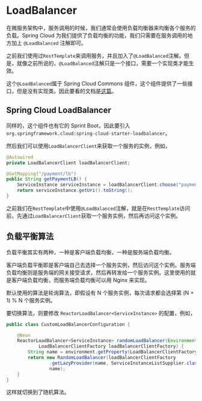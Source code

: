 # LoadBalancer

在微服务架构中，服务调用的时候，我们通常会使用负载均衡器来均衡各个服务的负载。Spring Cloud 为我们提供了负载均衡的功能，我们只需要在服务调用的地方加上 `@LoadBalanced` 注解即可。

之前我们使用过`RestTemplate`来调用服务，并且加入了`@LoadBalanced`注解。但是，就像之前所说的，`@LoadBalanced`注解只是一个接口，需要一个实现类才能生效。

这个`@LoadBalanced`属于 Spring Cloud Commons 组件，这个组件提供了一些接口，但是没有实现类。因此要看的文档是[这篇](https://docs.spring.io/spring-cloud-commons/docs/current/reference/html/#spring-cloud-loadbalancer)。

## Spring Cloud LoadBalancer

同样的，这个组件也有它的 Sprint Boot，因此要引入`org.springframework.cloud:spring-cloud-starter-loadbalancer`。

然后我们可以使用`LoadBalancerClient`来获取一个服务的实例，例如，

```java
@Autowired
private LoadBalancerClient loadBalancerClient;

@GetMapping("/payment/lb")
public String getPaymentLB() {
    ServiceInstance serviceInstance = loadBalancerClient.choose("payment-service");
    return serviceInstance.getUri().toString();
}
```

之前我们在`RestTemplate`中使用`@LoadBalanced`注解，就是在`RestTemplate`访问前，先通过`LoadBalancerClient`获取一个服务实例，然后再访问这个实例。

## 负载平衡算法

负载平衡其实有两种，一种是客户端负载均衡，一种是服务端负载均衡。

客户端负载平衡即是客户端自己去选择一个服务实例，然后访问这个实例。服务端负载均衡则是服务端的网关接受请求，然后再转发给一个服务实例。这里使用的就是客户端负载均衡，而服务端负载均衡可以用 Nginx 来实现。

默认使用的算法是轮询算法，即假设有 N 个服务实例，每次请求都会选择第 (N + 1) % N 个服务实例。

要切换算法，则要修改 `ReactorLoadBalancer<ServiceInstance>` 的配置，例如，

```java
public class CustomLoadBalancerConfiguration {

    @Bean
    ReactorLoadBalancer<ServiceInstance> randomLoadBalancer(Environment environment,
            LoadBalancerClientFactory loadBalancerClientFactory) {
        String name = environment.getProperty(LoadBalancerClientFactory.PROPERTY_NAME);
        return new RandomLoadBalancer(loadBalancerClientFactory
                .getLazyProvider(name, ServiceInstanceListSupplier.class),
                name);
    }
}
```

这样就切换到了随机算法。
